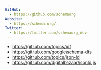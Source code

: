 ```yaml
---
GitHub:
  - https://github.com/schemaorg
Website:
  - https://schema.org/
Twitter:
  - https://twitter.com/schemaorg_dev
---
```


- https://github.com/topics/rdf
- https://github.com/google/schema-dts
- https://github.com/topics/json-ld
- https://github.com/digitalbazaar/jsonld.js

